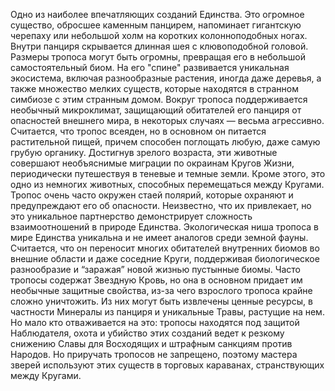Одно из наиболее впечатляющих созданий Единства. Это огромное существо, обросшее каменным панцирем, напоминает гигантскую черепаху или небольшой холм на коротких колонноподобных ногах. Внутри панциря скрывается длинная шея с клювоподобной головой. Размеры тропоса могут быть огромны, превращая его в небольшой самостоятельный биом. На его "спине" развивается уникальная экосистема, включая разнообразные растения, иногда даже деревья, а также множество мелких существ, которые находятся в странном симбиозе с этим странным домом. Вокруг тропоса поддерживается необычный микроклимат, защищающий обитателей его панциря от опасностей внешнего мира, в некоторых случаях — весьма агрессивно. Считается, что тропос всеяден, но в основном он питается растительной пищей, причем способен поглощать любую, даже самую грубую органику. Достигнув зрелого возраста, эти животные совершают необъяснимые миграции по окраинам Кругов Жизни, периодически путешествуя в теневые и темные земли. Кроме этого, это одно из немногих животных, способных перемещаться между Кругами. Тропос очень часто окружен стаей полярий, которые охраняют и предупреждают его об опасности. Неизвестно, что их привлекает, но это уникальное партнерство демонстрирует сложность взаимоотношений в природе Единства. Экологическая ниша тропоса в мире Единства уникальна и не имеет аналогов среди земной фауны. Считается, что он переносит многих обитателей внутренних биомов во внешние области и даже соседние Круги, поддерживая биологическое разнообразие и “заражая” новой жизнью пустынные биомы. Часто тропосы содержат Звездную Кровь, но она в основном придает им необычные защитные свойства, из-за чего взрослого тропоса крайне сложно уничтожить. Из них могут быть извлечены ценные ресурсы, в частности Минералы из панциря и уникальные Травы, растущие на нем. Но мало кто отваживается на это: тропосы находятся под защитой Наблюдателя, охота и убийство этих созданий ведет к резкому снижению Славы для Восходящих и штрафным санкциям против Народов. Но приручать тропосов не запрещено, поэтому мастера зверей используют этих существ в торговых караванах, странствующих между Кругами.